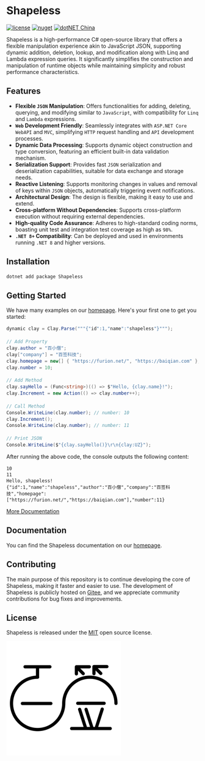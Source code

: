 # Shapeless

[![license](https://img.shields.io/badge/license-MIT-orange?cacheSeconds=10800)](https://gitee.com/dotnetchina/Shapeless/blob/master/LICENSE) [![nuget](https://img.shields.io/nuget/v/Shapeless.svg?cacheSeconds=10800)](https://www.nuget.org/packages/Shapeless) [![dotNET China](https://img.shields.io/badge/organization-dotNET%20China-yellow?cacheSeconds=10800)](https://gitee.com/dotnetchina)

Shapeless is a high-performance C# open-source library that offers a flexible manipulation experience akin to JavaScript
JSON, supporting dynamic addition, deletion, lookup, and modification along with Linq and Lambda expression queries. It
significantly simplifies the construction and manipulation of runtime objects while maintaining simplicity and robust
performance characteristics.

## Features

- **Flexible `JSON` Manipulation**: Offers functionalities for adding, deleting, querying, and modifying similar to
  `JavaScript`, with compatibility for `Linq` and `Lambda` expressions.
- **`Web` Development Friendly**: Seamlessly integrates with `ASP.NET Core WebAPI` and `MVC`, simplifying `HTTP` request
  handling and `API` development processes.
- **Dynamic Data Processing**: Supports dynamic object construction and type conversion, featuring an efficient built-in
  data validation mechanism.
- **Serialization Support**: Provides fast `JSON` serialization and deserialization capabilities, suitable for data
  exchange and storage needs.
- **Reactive Listening**: Supports monitoring changes in values and removal of keys within `JSON` objects, automatically
  triggering event notifications.
- **Architectural Design**: The design is flexible, making it easy to use and extend.
- **Cross-platform Without Dependencies**: Supports cross-platform execution without requiring external dependencies.
- **High-quality Code Assurance**: Adheres to high-standard coding norms, boasting unit test and integration test
  coverage as high as `98%`.
- **`.NET 8+` Compatibility**: Can be deployed and used in environments running `.NET 8` and higher versions.

## Installation

```powershell
dotnet add package Shapeless
```

## Getting Started

We have many examples on our [homepage](https://furion.net/docs/shapeless/). Here's your first one to get you started:

```cs
dynamic clay = Clay.Parse("""{"id":1,"name":"shapeless"}""");

// Add Property
clay.author = "百小僧";
clay["company"] = "百签科技";
clay.homepage = new[] { "https://furion.net/", "https://baiqian.com" };
clay.number = 10;

// Add Method
clay.sayHello = (Func<string>)(() => $"Hello, {clay.name}!");
clay.Increment = new Action(() => clay.number++);

// Call Method
Console.WriteLine(clay.number); // number: 10
clay.Increment();
Console.WriteLine(clay.number); // number: 11

// Print JSON
Console.WriteLine($"{clay.sayHello()}\r\n{clay:UZ}");
```

After running the above code, the console outputs the following content:

```
10
11
Hello, shapeless!
{"id":1,"name":"shapeless","author":"百小僧","company":"百签科技","homepage":["https://furion.net/","https://baiqian.com"],"number":11}
```

[More Documentation](https://furion.net/docs/shapeless/)

## Documentation

You can find the Shapeless documentation on our [homepage](https://furion.net/docs/shapeless/).

## Contributing

The main purpose of this repository is to continue developing the core of Shapeless, making it faster and easier to use.
The development of Shapeless is publicly hosted on [Gitee](https://gitee.com/dotnetchina/Shapeless), and we appreciate
community contributions for bug fixes and improvements.

## License

Shapeless is released under the [MIT](./LICENSE) open source license.

[![](./assets/baiqian.svg)](https://baiqian.com)